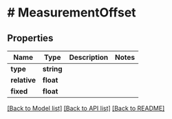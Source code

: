 # # MeasurementOffset

## Properties

Name | Type | Description | Notes
------------ | ------------- | ------------- | -------------
**type** | **string** |  |
**relative** | **float** |  |
**fixed** | **float** |  |

[[Back to Model list]](../../README.md#models) [[Back to API list]](../../README.md#endpoints) [[Back to README]](../../README.md)
